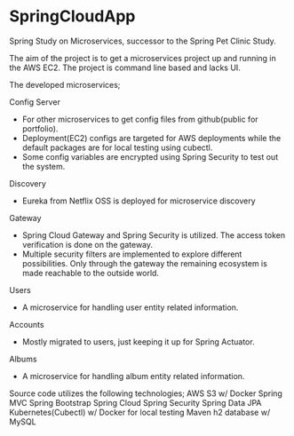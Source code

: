 # SpringCloudApp

Spring Study on Microservices, successor to the Spring Pet Clinic Study.

The aim of the project is to get a microservices project up and running in the AWS EC2. The project is command line based and lacks UI. 

The developed microservices;

Config Server
- For other microservices to get config files from github(public for portfolio).
- Deployment(EC2) configs are targeted for AWS deployments while the default packages are for local testing using cubectl.
- Some config variables are encrypted using Spring Security to test out the system.

Discovery
 - Eureka from Netflix OSS is deployed for microservice discovery
 
Gateway
 - Spring Cloud Gateway and Spring Security is utilized. The access token verification is done on the gateway.
 - Multiple security filters are implemented to explore different possibilities. Only through the gateway the remaining ecosystem is made reachable to the outside world. 
 
Users
 - A microservice for handling user entity related information.
 
Accounts
 - Mostly migrated to users, just keeping it up for Spring Actuator.
 
Albums
 - A microservice for handling album entity related information. 

Source code utilizes the following technologies;
AWS S3 w/ Docker
Spring MVC
Spring Bootstrap
Spring Cloud
Spring Security
Spring Data JPA
Kubernetes(Cubectl) w/ Docker for local testing
Maven
h2 database w/ MySQL

